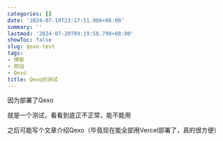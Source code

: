 ```yaml
---
categories: []
date: '2024-07-19T23:17:51.906+08:00'
summary: ''
lastmod: '2024-07-20T09:19:58.799+08:00'
showToc: false
slug: qexo-test
tags:
- 博客
- 网站
- Qexo
title: Qexo的测试
---
```

因为部署了Qexo

就是一个测试，看看到底正不正常，能不能用

之后可能写个文章介绍Qexo（毕竟现在能全部用Vercel部署了，真的很方便）
